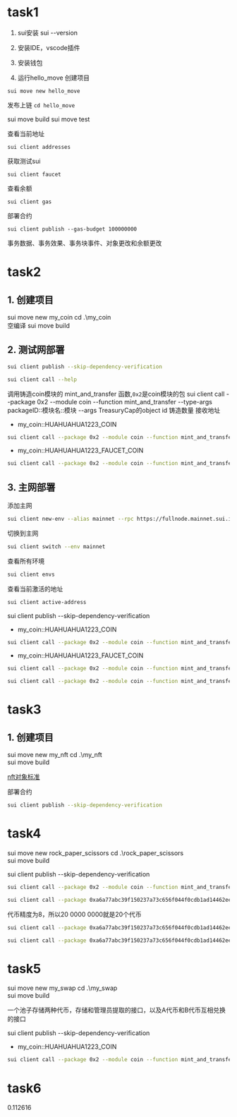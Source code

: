# task1
1. sui安装
sui --version

2. 安装IDE，vscode插件

3. 安装钱包


4. 运行hello_move
创建项目
```shell
sui move new hello_move
```
发布上链
`cd hello_move`

sui move build
sui move test

查看当前地址
```shell
sui client addresses
```

获取测试sui
```shell
sui client faucet
```

查看余额
```shell
sui client gas
```

部署合约
```shell
sui client publish --gas-budget 100000000
```



事务数据、事务效果、事务块事件、对象更改和余额更改


# task2
## 1. 创建项目
sui move new my_coin
cd .\my_coin\
空编译
sui move build

## 2. 测试网部署
```bash
sui client publish --skip-dependency-verification
```
```bash
sui client call --help
```

调用铸造coin模块的 mint_and_transfer 函数,`0x2`是coin模块的包
sui client call --package 0x2
--module coin
--function mint_and_transfer
--type-args packageID::模块名::模块
--args TreasuryCap的object id 铸造数量 接收地址

- my_coin::HUAHUAHUA1223_COIN
```bash
sui client call --package 0x2 --module coin --function mint_and_transfer --type-args 0x7caf338071535a6f0df38211d34cd475b4c5ae3958b591ffb967b947cf6b787b::huahuahua1223_coin::HUAHUAHUA1223_COIN --args 0x02ca6c177ab698e12e374270299c32019aaac562f37d20f5c108fe47b90d0daf 10000000000 0xfcaab3c6b0758f32b8e6782a23ab10a59ff0884a0785cd3d8ee391ccf96ca50a
```

- my_coin::HUAHUAHUA1223_FAUCET_COIN
```bash
sui client call --package 0x2 --module coin --function mint_and_transfer --type-args 0x7caf338071535a6f0df38211d34cd475b4c5ae3958b591ffb967b947cf6b787b::huahuahua1223_faucet_coin::HUAHUAHUA1223_FAUCET_COIN --args 0x4b543b18ce5f903d7bf8c63aaacacb63db414110bc696ddd058fdda2f0e4dcba 10000000000 0xfcaab3c6b0758f32b8e6782a23ab10a59ff0884a0785cd3d8ee391ccf96ca50a
```

## 3. 主网部署
添加主网
```bash
sui client new-env --alias mainnet --rpc https://fullnode.mainnet.sui.io:443
```

切换到主网
```bash
sui client switch --env mainnet
```

查看所有环境
```bash
sui client envs
```

查看当前激活的地址
```bash
sui client active-address
```

sui client publish --skip-dependency-verification

- my_coin::HUAHUAHUA1223_COIN
```bash
sui client call --package 0x2 --module coin --function mint_and_transfer --type-args 0x4e393fad36baba534f8cbfa9852665c49a69be64cf5b82576f267007e187d036::huahuahua1223_coin::HUAHUAHUA1223_COIN --args 0xeb347cf0d593756d04a7f56eb7d71864ecc1b0d4db4f131dc58d8c735581d5e6 10000000000 0x7b8e0864967427679b4e129f79dc332a885c6087ec9e187b53451a9006ee15f2
```

- my_coin::HUAHUAHUA1223_FAUCET_COIN
```bash
sui client call --package 0x2 --module coin --function mint_and_transfer --type-args 0x4e393fad36baba534f8cbfa9852665c49a69be64cf5b82576f267007e187d036::huahuahua1223_faucet_coin::HUAHUAHUA1223_FAUCET_COIN --args 0x0b1d96bcc48a001596fd1b8a98c9166f8653aee9888a12d221e807c0f5be0009 10000000000 0xfcaab3c6b0758f32b8e6782a23ab10a59ff0884a0785cd3d8ee391ccf96ca50a

sui client call --package 0x2 --module coin --function mint_and_transfer --type-args 0x4e393fad36baba534f8cbfa9852665c49a69be64cf5b82576f267007e187d036::huahuahua1223_faucet_coin::HUAHUAHUA1223_FAUCET_COIN --args 0x0b1d96bcc48a001596fd1b8a98c9166f8653aee9888a12d221e807c0f5be0009 10000000000 0xba05e5ff69321ed26d686dc08ecb9df43113139f6483893740b35a8361c6c4a7
```


# task3
## 1. 创建项目
sui move new my_nft
cd .\my_nft\
sui move build

[nft对象标准](https://docs.sui.io/standards/display)

部署合约
```bash
sui client publish --skip-dependency-verification
```

# task4
sui move new rock_paper_scissors
cd .\rock_paper_scissors\
sui move build

sui client publish --skip-dependency-verification

<!-- 铸币 -->
```bash
sui client call --package 0x2 --module coin --function mint_and_transfer --type-args 0x4e393fad36baba534f8cbfa9852665c49a69be64cf5b82576f267007e187d036::huahuahua1223_faucet_coin::HUAHUAHUA1223_FAUCET_COIN --args 0x2ff9778c2563fa0abcc4357950c788a4ae6184c8fd17eb39d4a094feb184246b 50000000000 0xfcaab3c6b0758f32b8e6782a23ab10a59ff0884a0785cd3d8ee391ccf96ca50a
```

<!-- deposit -->
```bash
sui client call --package 0xa6a77abc39f150237a73c656f044f0cdb1ad14462eead9b383a3dd6130f23ef1 --module rock_paper_scissors --function deposit --args 0x197f4b839f76a3fe70ffa231f943e2af5b3cc4ace5ec8218eda006a6ea10eb51 0x46853f0febc06db8564ff9e30cbc96f009cdec0414bab3191cd3fdb6ad4ae06d --gas-budget 10000000
```

<!-- withdraw -->
代币精度为8，所以20 0000 0000就是20个代币
```bash
sui client call --package 0xa6a77abc39f150237a73c656f044f0cdb1ad14462eead9b383a3dd6130f23ef1 --module rock_paper_scissors --function withdraw --args 0x197f4b839f76a3fe70ffa231f943e2af5b3cc4ace5ec8218eda006a6ea10eb51 0x6f912e2160ef32589ad4ddcf3a4b46e4b088ac6bc8981f21bcce21023c45cb40 500000000 --gas-budget 10000000
```

<!-- play -->
```bash
sui client call --package 0xa6a77abc39f150237a73c656f044f0cdb1ad14462eead9b383a3dd6130f23ef1 --module rock_paper_scissors --function play --args 0x197f4b839f76a3fe70ffa231f943e2af5b3cc4ace5ec8218eda006a6ea10eb51 1 0x35e6f217432027ba35d9f64e994f2334f63bc15c0526e8cd75e587d2642ca49a 0x8 --gas-budget 10000000
```

# task5
sui move new my_swap
cd .\my_swap\
sui move build

一个池子存储两种代币，存储和管理员提取的接口，以及A代币和B代币互相兑换的接口

sui client publish --skip-dependency-verification

- my_coin::HUAHUAHUA1223_COIN
```bash
sui client call --package 0x2 --module coin --function mint_and_transfer --type-args 0x4e393fad36baba534f8cbfa9852665c49a69be64cf5b82576f267007e187d036::huahuahua1223_coin::HUAHUAHUA1223_COIN --args 0xeb347cf0d593756d04a7f56eb7d71864ecc1b0d4db4f131dc58d8c735581d5e6 10000000000 0xfcaab3c6b0758f32b8e6782a23ab10a59ff0884a0785cd3d8ee391ccf96ca50a
```

# task6
0.112616